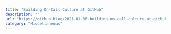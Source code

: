 ```yaml
---
title: "Building On-Call Culture at GitHub"
description: ""
url: "https://github.blog/2021-01-06-building-on-call-culture-at-github/"
category: "Miscellaneous"
---
```

